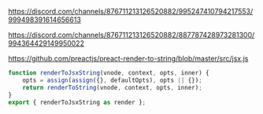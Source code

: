 https://discord.com/channels/876711213126520882/995247410794217553/999498391614656613

https://discord.com/channels/876711213126520882/887787428973281300/994364429149950022


https://github.com/preactjs/preact-render-to-string/blob/master/src/jsx.js

```js
function renderToJsxString(vnode, context, opts, inner) {
	opts = assign(assign({}, defaultOpts), opts || {});
	return renderToString(vnode, context, opts, inner);
}
export { renderToJsxString as render };
```

















